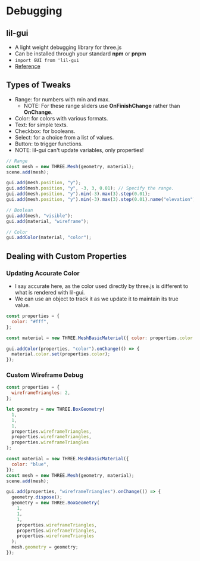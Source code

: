 # Debugging

## lil-gui

- A light weight debugging library for three.js
- Can be installed through your standard **npm** or **pnpm**
- `import GUI from 'lil-gui`
- [Reference](https://lil-gui.georgealways.com/)

## Types of Tweaks

- Range: for numbers with min and max.
  - NOTE: For these range sliders use **OnFinishChange** rather than **OnChange**.
- Color: for colors with various formats.
- Text: for simple texts.
- Checkbox: for booleans.
- Select: for a choice from a list of values.
- Button: to trigger functions.
- NOTE: lil-gui can't update variables, only properties!

```js
// Range
const mesh = new THREE.Mesh(geometry, material);
scene.add(mesh);

gui.add(mesh.position, "y");
gui.add(mesh.position, "y", -3, 3, 0.01); // Specify the range.
gui.add(mesh.position, "y").min(-3).max(3).step(0.01);
gui.add(mesh.position, "y").min(-3).max(3).step(0.01).name("elevation");

// Boolean
gui.add(mesh, "visible");
gui.add(material, "wireframe");

// Color
gui.addColor(material, "color");
```

## Dealing with Custom Properties

### Updating Accurate Color

- I say accurate here, as the color used directly by three.js is different to what is rendered with lil-gui.
- We can use an object to track it as we update it to maintain its true value.

```js
const properties = {
  color: "#fff",
};

const material = new THREE.MeshBasicMaterial({ color: properties.color });

gui.addColor(properties, "color").onChange(() => {
  material.color.set(properties.color);
});
```

### Custom Wireframe Debug

```js
const properties = {
  wireframeTriangles: 2,
};

let geometry = new THREE.BoxGeometry(
  1,
  1,
  1,
  properties.wireframeTriangles,
  properties.wireframeTriangles,
  properties.wireframeTriangles
);

const material = new THREE.MeshBasicMaterial({
  color: "blue",
});
const mesh = new THREE.Mesh(geometry, material);
scene.add(mesh);

gui.add(properties, "wireframeTriangles").onChange(() => {
  geometry.dispose();
  geometry = new THREE.BoxGeometry(
    1,
    1,
    1,
    properties.wireframeTriangles,
    properties.wireframeTriangles,
    properties.wireframeTriangles
  );
  mesh.geometry = geometry;
});
```
